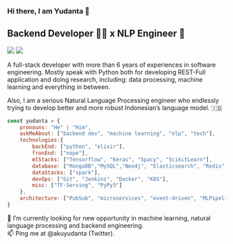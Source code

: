 ### Hi there, I am Yudanta 👋
## Backend Developer 👨‍💻 x NLP Engineer 🤖

[![](https://img.shields.io/badge/LinkedIn-yudanta-blue)](http://linkedin.com/in/yudanta/)
[![](https://img.shields.io/badge/Twitter-akuyudanta-blue)](https://twitter.com/akuyudanta)

A full-stack developer with more than 6 years of experiences in software engineering. Mostly speak with Python both for developing REST-Full application and doing research, including: data processing, machine learning and everything in between. 

Also, I am a serious Natural Language Processing engineer who endlessly trying to develop better and more robust Indonesian’s language model. 🇮🇩

```javascript
const yudanta = {
    pronouns: "He" | "Him",
    askMeAbout: ["backend dev", "machine learning", "nlp", "tech"],
    technologies:{
        backEnd: ["python", "elixir"],
        fronEnd: ["nope"],
        mlStacks: ["Tensorflow", "Keras", "Spacy", "ScikitLearn"],
        database: ["MongoDB","MySQL","Neo4j", "Elasticsearch", "Redis", "RabbitMQ"],
        dataStacks: ["spark"],
        devOps: ["Git", "Jenkins", "Docker", "K8S"],
        misc: ["TF-Serving", "PyPy3"]
    },
    architecture: ["PubSub", "microservices", "event-driven", "MLPipeline"],
}
```

🔭 I’m currently looking for new opportunity in machine learning, natural language processing and backend engineering. <br>
📫 Ping me at @akuyudanta (Twitter). 

<!--
**yudanta/yudanta** is a ✨ _special_ ✨ repository because its `README.md` (this file) appears on your GitHub profile.

Here are some ideas to get you started:

- 🔭 I’m currently working on ...
- 🌱 I’m currently learning ...
- 👯 I’m looking to collaborate on ...
- 🤔 I’m looking for help with ...
- 💬 Ask me about ...
- 📫 How to reach me: ...
- 😄 Pronouns: ...
- ⚡ Fun fact: ...
-->
